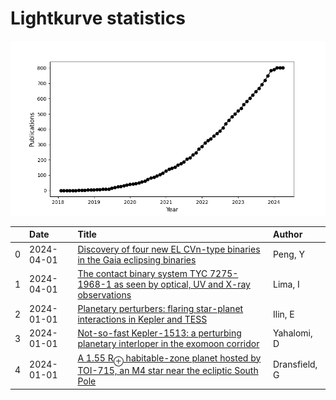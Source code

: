 
<h1>Lightkurve statistics</h1>
  
![publications](lightkurve-publications.png)  
  
|    | Date       | Title                                                                                                                                                                   | Author        |
|---:|:-----------|:------------------------------------------------------------------------------------------------------------------------------------------------------------------------|:--------------|
|  0 | 2024-04-01 | [Discovery of four new EL CVn-type binaries in the Gaia eclipsing binaries](https://ui.adsabs.harvard.edu/abs/2024NewA..10702153P/abstract)                             | Peng, Y       |
|  1 | 2024-04-01 | [The contact binary system TYC 7275-1968-1 as seen by optical, UV and X-ray observations](https://ui.adsabs.harvard.edu/abs/2024NewA..10702145L/abstract)               | Lima, I       |
|  2 | 2024-01-01 | [Planetary perturbers: flaring star-planet interactions in Kepler and TESS](https://ui.adsabs.harvard.edu/abs/2024MNRAS.527.3395I/abstract)                             | Ilin, E       |
|  3 | 2024-01-01 | [Not-so-fast Kepler-1513: a perturbing planetary interloper in the exomoon corridor](https://ui.adsabs.harvard.edu/abs/2024MNRAS.527..620Y/abstract)                    | Yahalomi, D   |
|  4 | 2024-01-01 | [A 1.55 R<SUB>⊕</SUB> habitable-zone planet hosted by TOI-715, an M4 star near the ecliptic South Pole](https://ui.adsabs.harvard.edu/abs/2024MNRAS.527...35D/abstract) | Dransfield, G |
